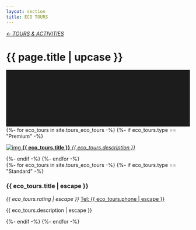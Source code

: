 ```yaml
---
layout: section
title: ECO TOURS
---
```

<div class="content-section">
    <em class="left-text"><a href="tours.html">&larr; TOURS &amp; ACTIVITIES</a></em>
    <h1 class="left-text" id="wide-tours">{{ page.title | upcase }}</h1>
    <svg xmlns="http://www.w3.org/2000/svg" viewBox="0 0 650 200">
		<rect width="650" height="200" style="fill:#1c1c1c"/>
	</svg>
</div>


<div class="content">
<div class="decoration"></div>
{%- for eco_tours in site.tours_eco_tours -%}
	{%- if eco_tours.type == "Premium" -%}
	<a href="{{ eco_tours.url | remove: '/' }}">
		<div class="container no-bottom">
			<p class="column-responsive half-bottom">
			<img src="assets/images/logo/{{ eco_tours.logo }}.jpg" alt="img">
			<strong>{{ eco_tours.title }}</strong>
			<em>{{ eco_tours.description }}</em>
			<div class="clear"></div>
			</p>
		</div>
	</a>
	<div class="decoration"></div>
	{%- endif -%}
{%- endfor -%}

</div><!-- /Premium -->

<div class="content">
	<div class="clear"></div>
	<div class="decoration"></div>
	{%- for eco_tours in site.tours_eco_tours -%}
		{%- if eco_tours.type == "Standard" -%}
		<div class="container">
			<h3>{{ eco_tours.title | escape }}</h3>
			<em class="ratings">{{ eco_tours.rating | escape }}</em>
			<a class="contact-call" href="tel:{{ eco_tours.phone | escape }}">Tel: {{ eco_tours.phone | escape }}</a>
			<p class="no-bottom">
			{{ eco_tours.description | escape }}
			</p>
		</div>
		<div class="decoration"></div>
		{%- endif -%}
	{%- endfor -%}

</div><!-- /Standard -->